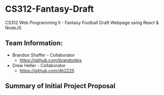 # CS312-Fantasy-Draft
CS312 Web Programming II - Fantasy Football Draft Webpage using React &amp; NodeJS

## Team Information:
* Brandon Shaffer - Collaborator
  * https://github.com/brandonbjs
* Drew Heller - Collaborator
  * https://github.com/dh2225

## Summary of Initial Project Proposal


